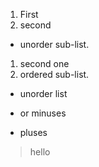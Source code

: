 1. First
2. second
  * unorder sub-list.
1. second one
  1. ordered sub-list.



* unorder list
- or minuses
+ pluses
 > hello
